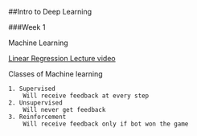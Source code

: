 ##Intro to Deep Learning

###Week 1 

Machine Learning

[Linear Regression Lecture video](https://www.youtube.com/watch?v=QN1ZwKszguE)

Classes of Machine learning
   
    1. Supervised
        Will receive feedback at every step
    2. Unsupervised
        Will never get feedback
    3. Reinforcement
        Will receive feedback only if bot won the game

